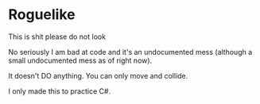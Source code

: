 # Roguelike
This is shit please do not look

No seriously I am bad at code and it's an undocumented mess (although a small undocumented mess as of right now).

It doesn't DO anything. You can only move and collide.

I only made this to practice C#.
